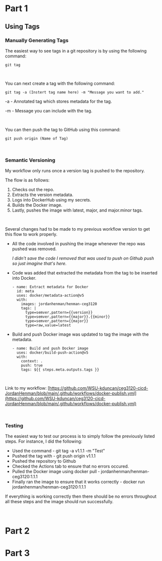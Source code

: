 # Part 1

## Using Tags

### Manually Generating Tags

The easiest way to see tags in a git repository is by using the following command:

    git tag

<br>

You can next create a tag with the following command:

    git tag -a (Instert tag name here) -m "Message you want to add."

-a - Annotated tag which stores metadata for the tag.

-m - Message you can include with the tag.

<br>

You can then push the tag to GitHub using this command:

    git push origin (Name of Tag)
<br>

### Semantic Versioning

My workflow only runs once a version tag is pushed to the repository.

The flow is as follows:

1. Checks out the repo.
2. Extracts the version metadata.
3. Logs into DockerHub using my secrets.
4. Builds the Docker image.
5. Lastly, pushes the image with latest, major, and major.minor tags.

<br>

Several changes had to be made to my previous workflow version to get this flow to work properly. 

* All the code involved in pushing the image whenever the repo was pushed was removed.

    *I didn't save the code I removed that was used to push on Github push so just imagine that's here.*
  
* Code was added that extracted the metadata from the tag to be inserted into Docker.

      - name: Extract metadata for Docker
        id: meta
        uses: docker/metadata-action@v5
        with:
          images: jordanhenman/henman-ceg3120
          tags: |
            type=semver,pattern={{version}}
            type=semver,pattern={{major}}.{{minor}}
            type=semver,pattern={{major}}
            type=raw,value=latest
  
* Build and push Docker image was updated to tag the image with the metadata.

      - name: Build and push Docker image
        uses: docker/build-push-action@v5
        with:
          context: .
          push: true
          tags: ${{ steps.meta.outputs.tags }}

<br>

Link to my workflow: [https://github.com/WSU-kduncan/ceg3120-cicd-JordanHenman/blob/main/.github/workflows/docker-publish.yml](https://github.com/WSU-kduncan/ceg3120-cicd-JordanHenman/blob/main/.github/workflows/docker-publish.yml)

<br>

### Testing 

The easiest way to test our process is to simply follow the previously listed steps. For instance, I did the following:

* Used the command - git tag -a v1.1.1 -m "Test"
* Pushed the tag with - git push origin v1.1.1
* Pushed the repository to Github
* Checked the Actions tab to ensure that no errors occured.
* Pulled the Docker image using docker pull - jordanhenman/henman-ceg3120:1.1.1
* Finally ran the image to ensure that it works correctly - docker run jordanhenman/henman-ceg3120:1.1.1

If everything is working correctly then there should be no errors throughout all these steps and the image should run successfully.

<br>

# Part 2



# Part 3



